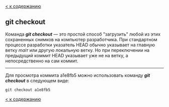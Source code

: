 [< к содержанию](./README.md)

## git checkout

Команда ***git checkout*** — это простой способ "загрузить" любой из этих сохраненных снимков на компьютер разработчика. При стандартном процессе разработки указатель HEAD обычно указывает на главную ветку *maiт* или другую локальную ветку. Но при переключении на предыдущий коммит HEAD указывает уже не на ветку, а непосредственно на сам коммит.

---

Для просмотра коммита a1e8fb5 можно использовать команду ***git checkout*** в следующем виде:

```bash=markdown
git checkout a1e8fb5
```


[< к содержанию](./README.md)